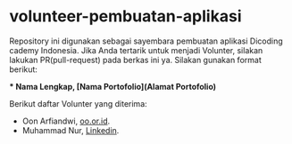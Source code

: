 # volunteer-pembuatan-aplikasi
Repository ini digunakan sebagai sayembara pembuatan aplikasi Dicoding cademy Indonesia. Jika Anda tertarik untuk menjadi Volunter, silakan lakukan PR(pull-request) pada berkas ini ya. Silakan gunakan format berikut:


**\* Nama Lengkap, [Nama Portofolio](Alamat Portofolio)**


Berikut daftar Volunter yang diterima:

* Oon Arfiandwi, [oo.or.id](https://oo.or.id).
* Muhammad Nur, [Linkedin](https://www.linkedin.com/in/gilang-adhan/).
